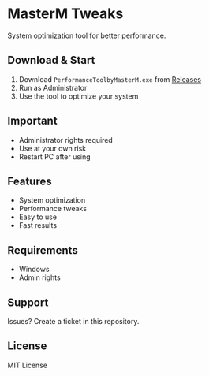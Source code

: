 # MasterM Tweaks

System optimization tool for better performance.

## Download & Start

1. Download `PerformanceToolbyMasterM.exe` from [Releases](releases)
2. Run as Administrator
3. Use the tool to optimize your system

## Important

- Administrator rights required
- Use at your own risk
- Restart PC after using

## Features

- System optimization
- Performance tweaks
- Easy to use
- Fast results

## Requirements

- Windows
- Admin rights

## Support

Issues? Create a ticket in this repository.

## License

MIT License

